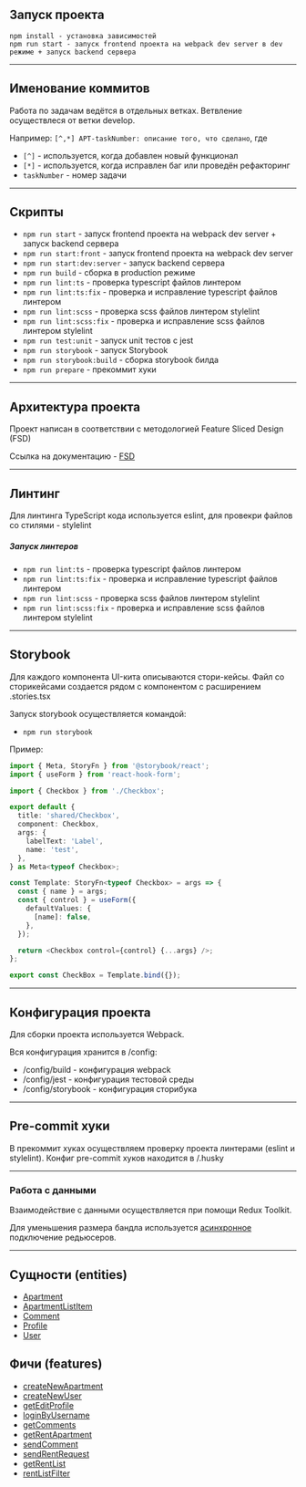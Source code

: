 ## Запуск проекта

```
npm install - установка зависимостей
npm run start - запуск frontend проекта на webpack dev server в dev режиме + запуск backend сервера
```

----

## Именование коммитов

Работа по задачам ведётся в отдельных ветках. Ветвление осуществлеся от ветки develop.

Например: `[^,*] APT-taskNumber: описание того, что сделано`, где

- `[^]` - используется, когда добавлен новый функционал
- `[*]` - используется, когда исправлен баг или проведён рефакторинг
- `taskNumber` - номер задачи

----

## Скрипты

- `npm run start` - запуск frontend проекта на webpack dev server + запуск backend сервера
- `npm run start:front` - запуск frontend проекта на webpack dev server
- `npm run start:dev:server` - запуск backend сервера
- `npm run build` - сборка в production режиме
- `npm run lint:ts` - проверка typescript файлов линтером
- `npm run lint:ts:fix` - проверка и исправление typescript файлов линтером
- `npm run lint:scss` - проверка scss файлов линтером stylelint
- `npm run lint:scss:fix` - проверка и исправление scss файлов линтером stylelint
- `npm run test:unit` - запуск unit тестов с jest
- `npm run storybook` - запуск Storybook
- `npm run storybook:build` - сборка storybook билда
- `npm run prepare` - прекоммит хуки

----

## Архитектура проекта

Проект написан в соответствии с методологией Feature Sliced Design (FSD)

Ссылка на документацию - [FSD](https://feature-sliced.design/docs/get-started/tutorial)

----

## Линтинг

Для линтинга TypeScript кода используется eslint, для провекри файлов со стилями - stylelint

##### Запуск линтеров
- `npm run lint:ts` - проверка typescript файлов линтером
- `npm run lint:ts:fix` - проверка и исправление typescript файлов линтером
- `npm run lint:scss` - проверка scss файлов линтером stylelint
- `npm run lint:scss:fix` - проверка и исправление scss файлов линтером stylelint

----

## Storybook

Для каждого компонента UI-кита описываются стори-кейсы.
Файл со сторикейсами создается рядом с компонентом с расширением .stories.tsx

Запуск storybook осуществляется командой:
- `npm run storybook`

Пример:

```typescript jsx
import { Meta, StoryFn } from '@storybook/react';
import { useForm } from 'react-hook-form';

import { Checkbox } from './Checkbox';

export default {
  title: 'shared/Checkbox',
  component: Checkbox,
  args: {
    labelText: 'Label',
    name: 'test',
  },
} as Meta<typeof Checkbox>;

const Template: StoryFn<typeof Checkbox> = args => {
  const { name } = args;
  const { control } = useForm({
    defaultValues: {
      [name]: false,
    },
  });

  return <Checkbox control={control} {...args} />;
};

export const CheckBox = Template.bind({});
```

----

## Конфигурация проекта

Для сборки проекта используется Webpack.

Вся конфигурация хранится в /config:
- /config/build - конфигурация webpack
- /config/jest - конфигурация тестовой среды
- /config/storybook - конфигурация сторибука

----

## Pre-commit хуки

В прекоммит хуках осуществляем проверку проекта линтерами (eslint и stylelint).
Конфиг pre-commit хуков находится в /.husky

----

### Работа с данными

Взаимодействие с данными осуществляется при помощи Redux Toolkit.

Для уменьшения размера бандла используется [асинхронное](https://redux-toolkit.js.org/api/combineSlices#injectinto) подключение редьюсеров.

----

## Сущности (entities)

- [Apartment](/src/entities/Apartment)
- [ApartmentListItem](/src/entities/ApartmentListItem)
- [Comment](/src/entities/Comment)
- [Profile](/src/entities/Profile)
- [User](/src/entities/User)

## Фичи (features)

- [createNewApartment](/src/features/createNewApartment)
- [createNewUser](/src/features/createNewUser)
- [getEditProfile](/src/features/getEditProfile)
- [loginByUsername](/src/features/loginByUsername)
- [getComments](/src/features/RentApartment/RentDetails/getComments)
- [getRentApartment](/src/features/RentApartment/RentDetails/getRentApartment)
- [sendComment](/src/features/RentApartment/RentDetails/sendComment)
- [sendRentRequest](/src/features/RentApartment/RentDetails/sendRentRequest)
- [getRentList](/src/features/RentApartment/RentList/getRentList)
- [rentListFilter](/src/features/RentApartment/RentList/rentListFilter)
